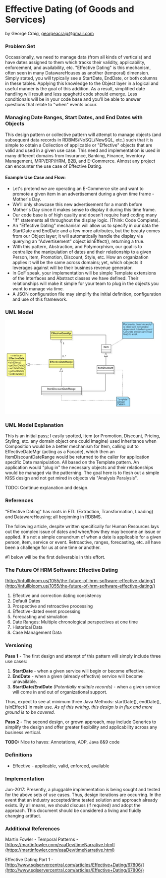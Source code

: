 # Effective Dating (of Goods and Services)

by George Craig, [georgeacraig@gmail.com](georgeacraig@gmail.com)

### Problem Set

Occassionally, we need to manage data (from all kinds of verticals) and have dates assigned to them which tracks their validity, applicability, enforcement, and availability, etc. "Effective Dating" is this mechanism, often seen in many DatawareHouses as another (temporal) dimension. Simply stated, you will typically see a StartDate, EndDate, or both columns in these tables. Applying this knowledge to the Object layer in a logical and useful manner is the goal of this addition. As a result, simplified date handling will result and less spaghetti code should emerge. Less conditionals will be in your code base and you'll be able to answer questions that relate to "when" events occur.

### Managing Date Ranges, Start Dates, and End Dates with Objects

This design pattern or collective pattern will attempt to manage objects (and subsequent data records in RDBMS/NoSQL/NewSQL, etc.) such that it is simple to obtain a Collection of applicable or "Effective" objects that are valid and used in a given use case. This need and implementation is used in many different domains from Insurance, Banking, Finance, Inventory Management, MRP/ERP/HRM, B2B, and E-Commerce. Almost any project can encounter the use case of Effective Dating.

#### Example Use Case and Flow:

* Let's pretend we are operating an E-Commerce site and want to promote a given item in an advertisement during a given time frame - Mother's Day.
* We'll only showcase this new advertisement for a month before Mother's Day since it makes sense to display it during this time frame.
* Our code base is of high quality and doesn't require hard coding many "If" statements all throughout the display logic. (Think: Code Complete).
* An "Effective Dating" mechanism will allow us to specify in our data the StartDate and EndDate and a few more attributes, but the beauty comes from our Object layer; it will automatically handle the display via querying an "Advertisement" object isInEffect(), returning a true.
* With this pattern, Abstraction, and Polymorphism, our goal is to centralize the manipulation of dates and their relationship to a given Person, Item, Promotion, Discount, Style, etc. How an organization applies it will be the same across domains; yet, which objects it leverages against will be their business revenue generator.
* In GoF speak, your implementation will be simple Template extensions of the Interfaces and Abstract classes we have defined. Their relationships will make it simple for your team to plug in the objects you want to manage via time.
* A JSON configuration file may simplify the initial definition, configuration and use of this framework.

### UML Model

![](etc/effective-dating.jpg?raw=true "Effective Dating UML")

### UML Model Explanation

This is an initial pass; I easily spotted, Item (or Promotion, Discount, Pricing, Styling, etc. any domain object one could imagine) used Inheritance when Composition would be a better mechanism for Item, calling out to EffectiveDateMgr (acting as a Facade), which then an ItemDiscountDateRange would be returned to the caller for application specific Date manipulation. All based on the Template pattern. An application would "plug in" the necessary objects and their relationships would be managed via the patterning. The goal here is to flesh out a simple KISS design and not get mired in objects via "Analysis Paralysis".

TODO: Continue explanation and design.

### References

"Effective Dating" has roots in ETL (Extraction, Transformation, Loading) and DatawareHousing; all beginning in RDBMS.

The following article, despite written specifically for Human Resources lays out the complex issue of dates and when/how they may become an issue or applied. It's not a simple conundrum of when a date is applicable for a given person, item, service or event. Retroactive, ranges, forecasting, etc. all have been a challenge for us at one time or another.

#1 below will be the first deliverable in this effort.

### The Future Of HRM Software: Effective Dating
[http://infullbloom.us/1055/the-future-of-hrm-software-effective-dating/](http://infullbloom.us/1055/the-future-of-hrm-software-effective-dating/)

1. Effective and correction dating consistency
2. Default Dates
3. Prospective and retroactive processing
4. Effective-dated event processing
5. Forecasting and simulation
6. Date Ranges: Multiple chronological perspectives at one time
7. Historical Data
8. Case Management Data

### Versioning

**Pass 1** - The first design and attempt of this pattern will simply include three use cases:

1. **StartDate** - when a given service will begin or become effective.
2. **EndDate** - when a given (already effective) service will become unavailable.
3. **StartDate/EndDate** *(Potentially multiple records)* - when a given service will come in and out of organizational support.

Thus, expect to see at minimum three Java Methods: startDate(), endDate(), isInEffect() in main use. *As of this writing, this design is in flux and more ground is to be covered.*

**Pass 2** - The second design, or grown approach, may include Generics to simplify the design and offer greater flexibility and applicability across any business vertical.

**TODO:** Nice to haves: Annotations, AOP, Java 8&9 code

### Definitions

* Effective - applicable, valid, enforced, available

### Implementation

Jun-2017: Presently, a pluggable implementation is being sought and tested for the above sets of use cases. Thus, design iterations are occurring. In the event that an industry accepted/time tested solution and approach already exists. By all means, we should discuss (if required) and adopt the approach. This document should be considered a living and fluidly changing artifact.

### Additional References

Martin Fowler - Temporal Patterns - [https://martinfowler.com/eaaDev/timeNarrative.html](https://martinfowler.com/eaaDev/timeNarrative.html)

Effective Dating Part 1 - [http://www.sqlservercentral.com/articles/Effective+Dating/67806/](http://www.sqlservercentral.com/articles/Effective+Dating/67806/)
